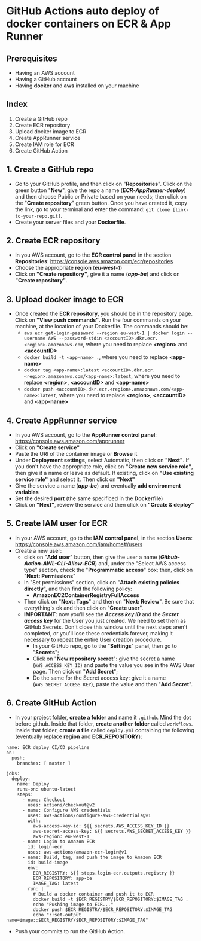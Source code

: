﻿# GitHub Actions auto deploy of docker containers on ECR & App Runner

## Prerequisites

 - Having an AWS account
 - Having a GitHub account
 - Having **docker** and **aws** installed on your machine

## Index

1. Create a GitHub repo
2. Create ECR repository
3. Upload docker image to ECR
4.  Create AppRunner service
5. Create IAM role for ECR
6. Create GitHub Action

## 1. Create a GitHub repo
-   Go to your GitHub profile, and then click on "**Repositories**". Click on the green button "**New**", give the repo a name (***ECR-AppRunner-deploy***) and then choose Public or Private based on your needs; then click on the "**Create repository**" green button. Once you have created it, copy the link, go to your terminal and enter the command: `git clone [link-to-your-repo.git]`.
- Create your server files and your **Dockerfile**.

## 2. Create ECR repository
 - In you AWS  account, go to the **ECR control panel** in the section **Repositories**: https://console.aws.amazon.com/ecr/repositories
 - Choose the appropriate **region** (***eu-west-1***)
 - Click on **"Create repository"**, give it a name (***app-be***) and click on **"Create repository"**.

## 3. Upload docker image to ECR
 - Once created the **ECR repository**, you should be in the repository page. Click on **"View push commands"**. Run the four commands on your machine, at the location of your Dockerfile. The commands should be:
	 - `aws ecr get-login-password --region eu-west-1 | docker login --username AWS --password-stdin <accountID>.dkr.ecr.<region>.amazonaws.com`, where you need to replace **\<region>** and **\<accountID>**
	 - `docker build -t <app-name> .`, where you need to replace **\<app-name>**
	 - `docker tag <app-name>:latest <accountID>.dkr.ecr.<region>.amazonaws.com/<app-name>:latest`, where you need to replace **\<region>**, **\<accountID>** and **\<app-name>**
	 - `docker push <accountID>.dkr.ecr.<region>.amazonaws.com/<app-name>:latest`, where you need to replace **\<region>**, **\<accountID>** and **\<app-name>**

## 4. Create AppRunner service

 - In you AWS  account, go to the **AppRunner control panel**: https://console.aws.amazon.com/apprunner
 - Click on **"Create service"**
 - Paste the URI of the container image or **Browse** it
 - Under **Deployment settings**, select Automatic, then click on **"Next"**. If you don't have the appropriate role, click on **"Create new service role"**, then give it a name or leave as default. If existing, click on **"Use existing service role"** and select it. Then click on **"Next"**
 - Give the service a name (***app-be***) and eventually **add environment variables**
 - Set the desired **port** (the same specificed in the **Dockerfile**)
 - Click on **"Next"**, review the service and then click on **"Create & deploy"**

## 5. Create IAM user for ECR
-   In your AWS account, go to the **IAM control panel**, in the section **Users**: https://console.aws.amazon.com/iam/home#/users
-  Create a new user:
    - click on "**Add user**" button, then give the user a name (***Github-Action-AWL-CLI-Allow-ECR***) and, under the "Select AWS access type" section, check the "**Programmatic access**" box; then, click on "**Next: Permissions**"
    - In "Set permissions" section, click on "**Attach existing policies directly**", and then find the following policy:
        - **AmazonEC2ContainerRegistryFullAccess**
    - Then click on "**Next: Tags**" and then on "**Next: Review**". Be sure that everything's ok and then click on "**Create user**".
    - **IMPORTANT**: now you'll see the ***Access key ID*** and the ***Secret access key*** for the User you just created. We need to set them as GitHub Secrets. Don't close this window until the next steps aren't completed, or you'll lose these credentials forever, making it necessary to repeat the entire User creation procedure.
        - In your GitHub repo, go to the "**Settings**" panel, then go to "**Secrets**";
        -  Click on "**New repository secret**": give the secret a name (`AWS_ACCESS_KEY_ID`) and paste the value you see in the AWS User page. Then click on "**Add Secret**";
        - Do the same for the Secret access key: give it a name (`AWS_SECRET_ACCESS_KEY`), paste the value and then "**Add Secret**".

## 6. Create GitHub Action
 -   In your project folder, **create a folder** and name it `.github`. Mind the dot before github. Inside that folder, **create another folder** called `workflows`. Inside that folder, **create a file** called `deploy.yml` containing the following (eventually replace **region** and **ECR_REPOSITORY**):
```
name: ECR deploy CI/CD pipeline
on:
  push:
    branches: [ master ]

jobs:
  deploy:
    name: Deploy
    runs-on: ubuntu-latest
    steps:
      - name: Checkout
        uses: actions/checkout@v2
      - name: Configure AWS credentials
        uses: aws-actions/configure-aws-credentials@v1
        with:
          aws-access-key-id: ${{ secrets.AWS_ACCESS_KEY_ID }}
          aws-secret-access-key: ${{ secrets.AWS_SECRET_ACCESS_KEY }}
          aws-region: eu-west-1
      - name: Login to Amazon ECR
        id: login-ecr
        uses: aws-actions/amazon-ecr-login@v1
      - name: Build, tag, and push the image to Amazon ECR
        id: build-image
        env:
          ECR_REGISTRY: ${{ steps.login-ecr.outputs.registry }}
          ECR_REPOSITORY: app-be
          IMAGE_TAG: latest
        run: |
          # Build a docker container and push it to ECR
          docker build -t $ECR_REGISTRY/$ECR_REPOSITORY:$IMAGE_TAG .
          echo "Pushing image to ECR..."
          docker push $ECR_REGISTRY/$ECR_REPOSITORY:$IMAGE_TAG
          echo "::set-output name=image::$ECR_REGISTRY/$ECR_REPOSITORY:$IMAGE_TAG"
```
 - Push your commits to run the GitHub Action.
